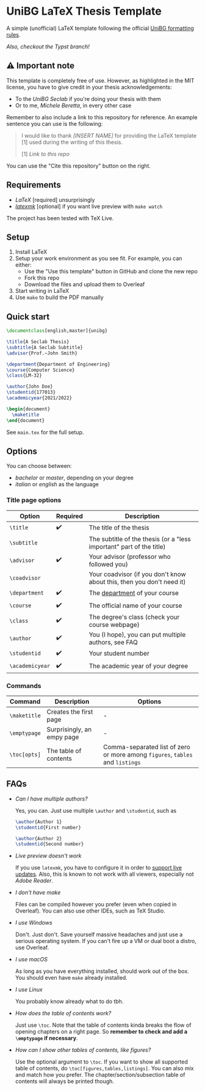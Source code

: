 # UniBG LaTeX Thesis Template

A simple (unofficial) LaTeX template following the official
[UniBG formatting rules](https://www.unibg.it/studiare/frequentare/laurearsi/frontespizi).

*Also, checkout the Typst branch!*

## :warning: Important note

This template is completely free of use.
However, as highlighted in the MIT license, you have to give credit in your thesis
acknowledgements:
- To the *UniBG Seclab* if you're doing your thesis with them
- Or to me, *Michele Beretta*, in every other case

Remember to also include a link to this repository for reference.
An example sentence you can use is the following:

> I would like to thank *[INSERT NAME]* for providing the LaTeX template [1] used
> during the writing of this thesis.
>
> [1] *Link to this repo*

You can use the "Cite this repository" button on the right.

## Requirements

- *LaTeX* [required] unsurprisingly
- [*latexmk*](https://mg.readthedocs.io/latexmk.html) [optional] if you want
  live preview with `make watch`

The project has been tested with TeX Live.

## Setup

1. Install LaTeX
2. Setup your work environment as you see fit. For example, you can either:
   - Use the "Use this template" button in GitHub and clone the new repo
   - Fork this repo
   - Download the files and upload them to Overleaf
3. Start writing in LaTeX
4. Use `make` to build the PDF manually

## Quick start

```latex
\documentclass[english,master]{unibg}

\title{A Seclab Thesis}
\subtitle{A Seclab Subtitle}
\advisor{Prof.~John Smith}

\department{Department of Engineering}
\course{Computer Science}
\class{LM-32}

\author{John Doe}
\studentid{177013}
\academicyear{2021/2022}

\begin{document}
  \maketitle
\end{document}
```

See `main.tex` for the full setup.

## Options

You can choose between:
- *bachelor* or *master*, depending on your degree
- *italian* or *english* as the language

### Title page options

| Option          | Required | Description                                                                              |
| --------------- | -------- | ---------------------------------------------------------------------------------------- |
| `\title`        | ✔️        | The title of the thesis                                                                  |
| `\subtitle`     |          | The subtitle of the thesis (or a "less important" part of the title)                     |
| `\advisor`      | ✔️        | Your advisor (professor who followed you)                                                |
| `\coadvisor`    |          | Your coadvisor (if you don't know about this, then you don't need it)                    |
| `\department`   | ✔️        | The [department](https://www.unibg.it/ateneo/organizzazione/dipartimenti) of your course |
| `\course`       | ✔️        | The official name of your course                                                         |
| `\class`        | ✔️        | The degree's class (check your course webpage)                                           |
| `\author`       | ✔️        | You (I hope), you can put multiple authors, see FAQ                                      |
| `\studentid`    | ✔️        | Your student number                                                                      |
| `\academicyear` | ✔️        | The academic year of your degree                                                         |

### Commands

| Command      | Description                | Options                                                                       |
| ------------ | -------------------------- | ----------------------------------------------------------------------------- |
| `\maketitle` | Creates the first page     | -                                                                             |
| `\emptypage` | Surprisingly, an empy page | -                                                                             |
| `\toc[opts]` | The table of contents      | Comma-separated list of zero or more among `figures`, `tables` and `listings` |

## FAQs

- *Can I have multiple authors?*

  Yes, you can. Just use multiple `\author` and `\studentid`, such as
  ```latex
  \author{Author 1}
  \studentid{First number}

  \author{Author 2}
  \studentid{Second number}
  ```

- *Live preview doesn't work*

  If you use `latexmk`, you have to configure it in order to [support live updates](https://mg.readthedocs.io/latexmk.html#configuration-files).
  Also, this is known to not work with all viewers, especially not *Adobe Reader*.

- *I don't have make*

  Files can be compiled however you prefer (even when copied in Overleaf).
  You can also use other IDEs, such as TeX Studio.

- *I use Windows*

  Don't. Just don't. Save yourself massive headaches and just use a serious
  operating system. If you can't fire up a VM or dual boot a distro, use
  Overleaf.

- *I use macOS*

  As long as you have everything installed, should work out of the box.
  You should even have `make` already installed.

- *I use Linux*

  You probably know already what to do tbh.

- *How does the table of contents work?*

  Just use `\toc`. Note that the table of contents kinda breaks the flow of opening chapters on a right page.
  So **remember to check and add a `\emptypage` if necessary**.

- *How can I show other tables of contents, like figures?*

  Use the optional argument to `\toc`. If you want to show all supported table of contents,
  do `\toc[figures,tables,listings]`. You can also mix and match how you prefer.
  The chapter/section/subsection table of contents will always be printed though.
